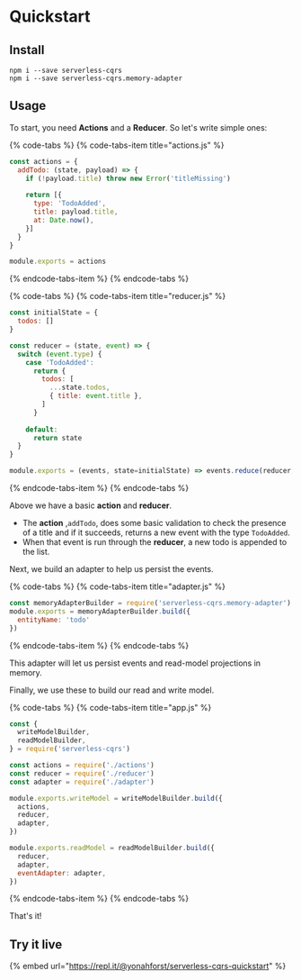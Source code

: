 # Quickstart

## Install

```text
npm i --save serverless-cqrs
npm i --save serverless-cqrs.memory-adapter
```

## Usage

To start, you need **Actions** and a **Reducer**. So let's write simple ones:

{% code-tabs %}
{% code-tabs-item title="actions.js" %}
```javascript
const actions = {
  addTodo: (state, payload) => {
    if (!payload.title) throw new Error('titleMissing')
    
    return [{
      type: 'TodoAdded',
      title: payload.title,
      at: Date.now(),
    }]
  }
}

module.exports = actions
```
{% endcode-tabs-item %}
{% endcode-tabs %}

{% code-tabs %}
{% code-tabs-item title="reducer.js" %}
```javascript
const initialState = {
  todos: []
}

const reducer = (state, event) => {
  switch (event.type) {
    case 'TodoAdded':
      return {
        todos: [
          ...state.todos,
          { title: event.title },
        ]
      }
      
    default:
      return state
  }
}

module.exports = (events, state=initialState) => events.reduce(reducer, state)
```
{% endcode-tabs-item %}
{% endcode-tabs %}

Above we have a basic **action** and **reducer**. 

* The **action** ,`addTodo`, does some basic validation to check the presence of a title and if it succeeds, returns a new event with the type `TodoAdded`. 
* When that event is run through the **reducer**, a new todo is appended to the list.

Next, we build an adapter to help us persist the events.

{% code-tabs %}
{% code-tabs-item title="adapter.js" %}
```javascript
const memoryAdapterBuilder = require('serverless-cqrs.memory-adapter')
module.exports = memoryAdapterBuilder.build({ 
  entityName: 'todo'
})
```
{% endcode-tabs-item %}
{% endcode-tabs %}

This adapter will let us persist events and read-model projections in memory.

Finally, we use these to build our read and write model.

{% code-tabs %}
{% code-tabs-item title="app.js" %}
```javascript
const {
  writeModelBuilder,
  readModelBuilder,
} = require('serverless-cqrs')

const actions = require('./actions')
const reducer = require('./reducer')
const adapter = require('./adapter')

module.exports.writeModel = writeModelBuilder.build({
  actions,
  reducer,
  adapter,
})

module.exports.readModel = readModelBuilder.build({
  reducer,
  adapter,
  eventAdapter: adapter,
})
```
{% endcode-tabs-item %}
{% endcode-tabs %}

That's it!

## Try it live

{% embed url="https://repl.it/@yonahforst/serverless-cqrs-quickstart" %}

